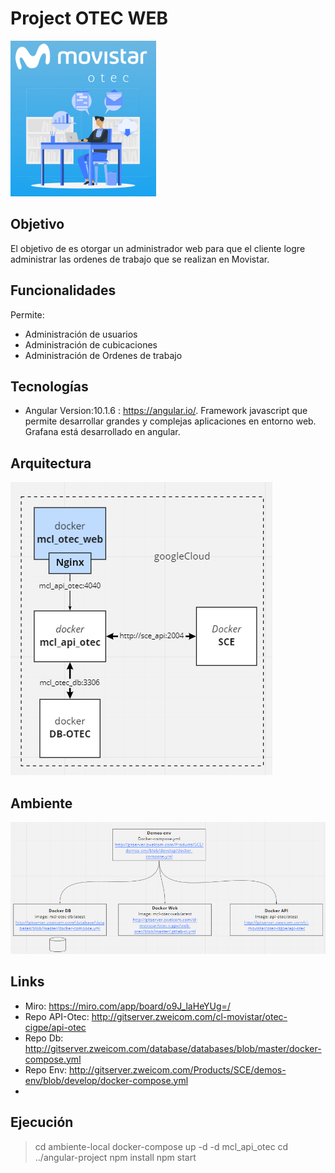 # Project OTEC WEB

![logo](./images/login_op2.PNG)

## Objetivo

El objetivo de es otorgar un administrador web para que el cliente logre administrar las ordenes de trabajo que se realizan en Movistar.

## Funcionalidades

Permite:

- Administración de usuarios
- Administración de cubicaciones
- Administración de Ordenes de trabajo

## Tecnologías

- Angular Version:10.1.6 : <https://angular.io/>.
Framework javascript que permite desarrollar grandes y complejas aplicaciones en entorno web. Grafana está desarrollado en angular.

## Arquitectura

![Diagrama](./images/Arquitectura.PNG)

## Ambiente

![Diagrama](./images/Ambiente.PNG)

## Links

- Miro: <https://miro.com/app/board/o9J_laHeYUg=/>
- Repo API-Otec: <http://gitserver.zweicom.com/cl-movistar/otec-cigpe/api-otec>
- Repo Db: <http://gitserver.zweicom.com/database/databases/blob/master/docker-compose.yml>
- Repo Env: <http://gitserver.zweicom.com/Products/SCE/demos-env/blob/develop/docker-compose.yml>
- 

## Ejecución

> cd ambiente-local
> docker-compose up -d -d mcl_api_otec
> cd ../angular-project
> npm install
> npm start

